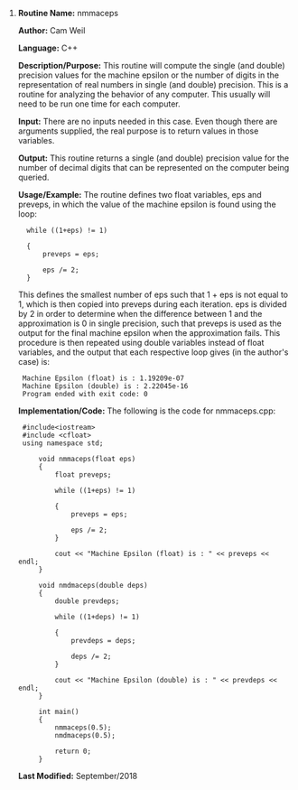 1. **Routine Name:**           nmmaceps

   **Author:** Cam Weil

   **Language:** C++

   **Description/Purpose:** This routine will compute the single (and double) precision values for the machine epsilon or the number of digits in the representation of real numbers in single (and double) precision. This is a routine for analyzing the behavior of any computer. This usually will need to be run one time for each computer.

   **Input:** There are no inputs needed in this case. Even though there are arguments supplied, the real purpose is to return values in those variables.

   **Output:** This routine returns a single (and double) precision value for the number of decimal digits that can be represented on the computer being queried.

   **Usage/Example:** The routine defines two float variables, eps and preveps, in which the value of the machine epsilon is found using the loop: 

         while ((1+eps) != 1)
        
         {
             preveps = eps;
        
             eps /= 2;
         }
            
   This defines the smallest number of eps such that 1 + eps is not equal to 1, which is then copied into preveps during each iteration. eps is divided by 2 in order to determine when the difference between 1 and the approximation is 0 in single precision, such that preveps is used as the output for the final machine epsilon when the approximation fails. This procedure is then repeated using double variables instead of float variables, and the output that each respective loop gives (in the author's case) is:

        Machine Epsilon (float) is : 1.19209e-07
        Machine Epsilon (double) is : 2.22045e-16
        Program ended with exit code: 0

   **Implementation/Code:** The following is the code for nmmaceps.cpp:

        #include<iostream>
        #include <cfloat>
        using namespace std;

            void nmmaceps(float eps)
            {
                float preveps;
    
                while ((1+eps) != 1)
        
                {
                    preveps = eps;
        
                    eps /= 2;
                }
    
                cout << "Machine Epsilon (float) is : " << preveps << endl;
            }

            void nmdmaceps(double deps)
            {
                double prevdeps;
    
                while ((1+deps) != 1)
        
                {
                    prevdeps = deps;
        
                    deps /= 2;
                }
    
                cout << "Machine Epsilon (double) is : " << prevdeps << endl;
            }

            int main()
            {
                nmmaceps(0.5);
                nmdmaceps(0.5);
    
                return 0;
            }
        
   **Last Modified:** September/2018
